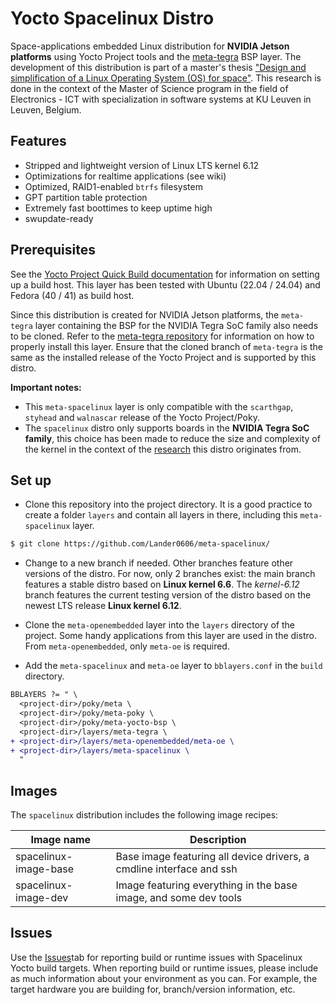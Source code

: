 # Yocto Spacelinux Distro

Space-applications embedded Linux distribution for **NVIDIA Jetson platforms** using Yocto Project tools and the [meta-tegra](https://github.com/OE4T/meta-tegra) BSP layer. The development of this distribution is part of a master's thesis ["Design and simplification of a Linux Operating System (OS) for space"](https://github.com/michielskobe/thesis-linux-in-space). This research is done in the context of the Master of Science program in the field of Electronics - ICT with specialization in software systems at KU Leuven in Leuven, Belgium.

## Features
- Stripped and lightweight version of Linux LTS kernel 6.12
- Optimizations for realtime applications (see wiki)
- Optimized, RAID1-enabled `btrfs` filesystem
- GPT partition table protection
- Extremely fast boottimes to keep uptime high
- swupdate-ready

## Prerequisites
See the [Yocto Project Quick Build documentation](https://docs.yoctoproject.org/brief-yoctoprojectqs/index.html) for information on setting up a build host. This layer has been tested with Ubuntu (22.04 / 24.04) and Fedora (40 / 41) as build host.

Since this distribution is created for NVIDIA Jetson platforms, the `meta-tegra` layer containing the BSP for the NVIDIA Tegra SoC family also needs to be cloned. Refer to the [meta-tegra repository](https://github.com/OE4T/meta-tegra) for information on how to properly install this layer. Ensure that the cloned branch of `meta-tegra` is the same as the installed release of the Yocto Project and is supported by this distro.

**Important notes:** 
- This `meta-spacelinux` layer is only compatible with the `scarthgap`, `styhead` and `walnascar` release of the Yocto Project/Poky.
- The `spacelinux` distro only supports boards in the **NVIDIA Tegra SoC family**, this choice has been made to reduce the size and complexity of the kernel in the context of the [research](https://github.com/michielskobe/thesis-linux-in-space) this distro originates from.

## Set up

- Clone this repository into the project directory. It is a good practice to create a folder `layers` and contain all layers in there, including this `meta-spacelinux` layer.

```bash
$ git clone https://github.com/Lander0606/meta-spacelinux/
```

- Change to a new branch if needed. Other branches feature other versions of the distro. For now, only 2 branches exist: the main branch features a stable distro based on **Linux kernel 6.6**. The _kernel-6.12_ branch features the current testing version of the distro based on the newest LTS release **Linux kernel 6.12**.

- Clone the `meta-openembedded` layer into the `layers` directory of the project. Some handy applications from this layer are used in the distro. From `meta-openembedded`, only `meta-oe` is required.

- Add the `meta-spacelinux` and `meta-oe` layer to `bblayers.conf` in the `build` directory.

``` diff
BBLAYERS ?= " \
  <project-dir>/poky/meta \
  <project-dir>/poky/meta-poky \
  <project-dir>/poky/meta-yocto-bsp \
  <project-dir>/layers/meta-tegra \
+ <project-dir>/layers/meta-openembedded/meta-oe \ 
+ <project-dir>/layers/meta-spacelinux \
  "
```

## Images

The `spacelinux` distribution includes the following image recipes:

| Image name | Description |
| ---------- | ----------- |
| spacelinux-image-base | Base image featuring all device drivers, a cmdline interface and ssh |
| spacelinux-image-dev  | Image featuring everything in the base image, and some dev tools     |

## Issues

Use the [Issues](https://github.com/Lander0606/meta-spacelinux/issues)tab for reporting build or runtime issues with Spacelinux Yocto build targets. When reporting build or runtime issues, please include as much information about your environment as you can. For example, the target hardware you are building for, branch/version information, etc.